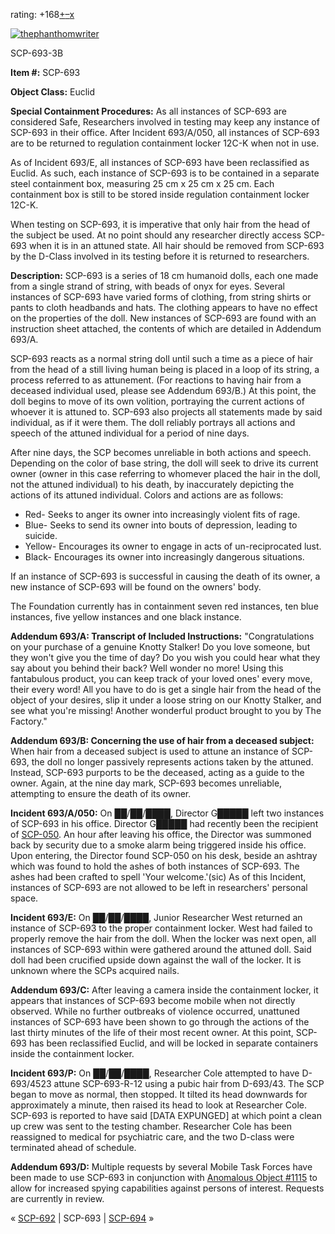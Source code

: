 rating: +168[+](javascript:; "I like it")[–](javascript:; "I don't like it")[x](javascript:; "Cancel my vote")

[![thephanthomwriter](http://scp-wiki.wdfiles.com/local--resized-images/scp-693/thephanthomwriter/medium.jpg)](http://scp-wiki.wdfiles.com/local--files/scp-693/thephanthomwriter)

SCP-693-3B

**Item #:** SCP-693

**Object Class:** Euclid

**Special Containment Procedures:** As all instances of SCP-693 are considered Safe, Researchers involved in testing may keep any instance of SCP-693 in their office. After Incident 693/A/050, all instances of SCP-693 are to be returned to regulation containment locker 12C-K when not in use.

As of Incident 693/E, all instances of SCP-693 have been reclassified as Euclid. As such, each instance of SCP-693 is to be contained in a separate steel containment box, measuring 25 cm x 25 cm x 25 cm. Each containment box is still to be stored inside regulation containment locker 12C-K.

When testing on SCP-693, it is imperative that only hair from the head of the subject be used. At no point should any researcher directly access SCP-693 when it is in an attuned state. All hair should be removed from SCP-693 by the D-Class involved in its testing before it is returned to researchers.

**Description:** SCP-693 is a series of 18 cm humanoid dolls, each one made from a single strand of string, with beads of onyx for eyes. Several instances of SCP-693 have varied forms of clothing, from string shirts or pants to cloth headbands and hats. The clothing appears to have no effect on the properties of the doll. New instances of SCP-693 are found with an instruction sheet attached, the contents of which are detailed in Addendum 693/A.

SCP-693 reacts as a normal string doll until such a time as a piece of hair from the head of a still living human being is placed in a loop of its string, a process referred to as attunement. (For reactions to having hair from a deceased individual used, please see Addendum 693/B.) At this point, the doll begins to move of its own volition, portraying the current actions of whoever it is attuned to. SCP-693 also projects all statements made by said individual, as if it were them. The doll reliably portrays all actions and speech of the attuned individual for a period of nine days.

After nine days, the SCP becomes unreliable in both actions and speech. Depending on the color of base string, the doll will seek to drive its current owner (owner in this case referring to whomever placed the hair in the doll, not the attuned individual) to his death, by inaccurately depicting the actions of its attuned individual. Colors and actions are as follows:

*   Red- Seeks to anger its owner into increasingly violent fits of rage.
*   Blue- Seeks to send its owner into bouts of depression, leading to suicide.
*   Yellow- Encourages its owner to engage in acts of un-reciprocated lust.
*   Black- Encourages its owner into increasingly dangerous situations.

If an instance of SCP-693 is successful in causing the death of its owner, a new instance of SCP-693 will be found on the owners' body.

The Foundation currently has in containment seven red instances, ten blue instances, five yellow instances and one black instance.

**Addendum 693/A: Transcript of Included Instructions:** "Congratulations on your purchase of a genuine Knotty Stalker! Do you love someone, but they won't give you the time of day? Do you wish you could hear what they say about you behind their back? Well wonder no more! Using this fantabulous product, you can keep track of your loved ones' every move, their every word! All you have to do is get a single hair from the head of the object of your desires, slip it under a loose string on our Knotty Stalker, and see what you're missing! Another wonderful product brought to you by The Factory."

**Addendum 693/B: Concerning the use of hair from a deceased subject:** When hair from a deceased subject is used to attune an instance of SCP-693, the doll no longer passively represents actions taken by the attuned. Instead, SCP-693 purports to be the deceased, acting as a guide to the owner. Again, at the nine day mark, SCP-693 becomes unreliable, attempting to ensure the death of its owner.

**Incident 693/A/050:** On ██/██/████, Director G█████ left two instances of SCP-693 in his office. Director G█████ had recently been the recipient of [SCP-050](/scp-050). An hour after leaving his office, the Director was summoned back by security due to a smoke alarm being triggered inside his office. Upon entering, the Director found SCP-050 on his desk, beside an ashtray which was found to hold the ashes of both instances of SCP-693. The ashes had been crafted to spell 'Your welcome.'(sic) As of this Incident, instances of SCP-693 are not allowed to be left in researchers' personal space.

**Incident 693/E:** On ██/██/████, Junior Researcher West returned an instance of SCP-693 to the proper containment locker. West had failed to properly remove the hair from the doll. When the locker was next open, all instances of SCP-693 within were gathered around the attuned doll. Said doll had been crucified upside down against the wall of the locker. It is unknown where the SCPs acquired nails.

**Addendum 693/C:** After leaving a camera inside the containment locker, it appears that instances of SCP-693 become mobile when not directly observed. While no further outbreaks of violence occurred, unattuned instances of SCP-693 have been shown to go through the actions of the last thirty minutes of the life of their most recent owner. At this point, SCP-693 has been reclassified Euclid, and will be locked in separate containers inside the containment locker.

**Incident 693/P:** On ██/██/████, Researcher Cole attempted to have D-693/4523 attune SCP-693-R-12 using a pubic hair from D-693/43. The SCP began to move as normal, then stopped. It tilted its head downwards for approximately a minute, then raised its head to look at Researcher Cole. SCP-693 is reported to have said \[DATA EXPUNGED\] at which point a clean up crew was sent to the testing chamber. Researcher Cole has been reassigned to medical for psychiatric care, and the two D-class were terminated ahead of schedule.

**Addendum 693/D:** Multiple requests by several Mobile Task Forces have been made to use SCP-693 in conjunction with [Anomalous Object #1115](http://www.scp-wiki.net/paper-pusher) to allow for increased spying capabilities against persons of interest. Requests are currently in review.

« [SCP-692](/scp-692) | SCP-693 | [SCP-694](/scp-694) »